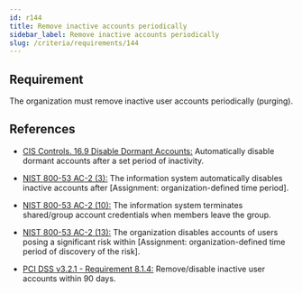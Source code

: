 ```yaml
---
id: r144
title: Remove inactive accounts periodically
sidebar_label: Remove inactive accounts periodically
slug: /criteria/requirements/144
---
```


## Requirement

The organization must remove
inactive user accounts periodically (purging).

## References

- [CIS Controls. 16.9 Disable Dormant Accounts:](https://www.cisecurity.org/controls/)
Automatically disable dormant accounts
after a set period of inactivity.

- [NIST 800-53 AC-2 (3):](https://nvd.nist.gov/800-53/Rev4/control/AC-2)
The information system automatically
disables inactive accounts
after [Assignment: organization-defined time period].

- [NIST 800-53 AC-2 (10):](https://nvd.nist.gov/800-53/Rev4/control/AC-2)
The information system terminates
shared/group account credentials
when members leave the group.

- [NIST 800-53 AC-2 (13):](https://nvd.nist.gov/800-53/Rev4/control/AC-2)
The organization disables accounts
of users posing a significant risk within
[Assignment: organization-defined time period of discovery of the risk].

- [PCI DSS v3.2.1 - Requirement 8.1.4:](https://www.pcisecuritystandards.org/documents/PCI_DSS_v3-2-1.pdf)
Remove/disable inactive user accounts within 90 days.
